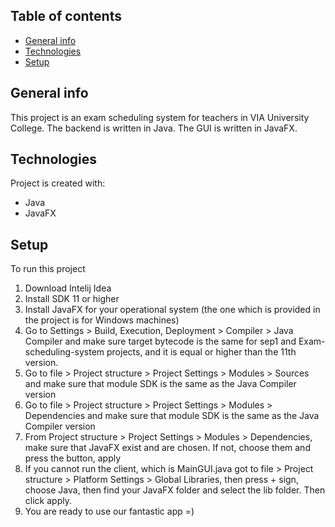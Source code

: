 ## Table of contents
* [General info](#general-info)
* [Technologies](#technologies)
* [Setup](#setup)

## General info
This project is an exam scheduling system for teachers in VIA University College. 
The backend is written in Java.
The GUI is written in JavaFX.
## Technologies
Project is created with:
* Java
* JavaFX
## Setup
To run this project

1) Download Intelij Idea
2) Install SDK 11 or higher
3) Install JavaFX for your operational system (the one which is provided in the project is for Windows machines)
4) Go to Settings > Build, Execution, Deployment > Compiler > Java Compiler and make sure target bytecode is the same for sep1 and Exam-scheduling-system projects, and it is equal or higher than the 11th version.
5) Go to file > Project structure > Project Settings > Modules > Sources  and make sure that module SDK is the same as the Java Compiler version
6) Go to file > Project structure > Project Settings > Modules > Dependencies and make sure that module SDK is the same as the Java Compiler version
7) From  Project structure > Project Settings > Modules > Dependencies, make sure that JavaFX exist and are chosen. If not, choose them and press the button, apply
8) If you cannot run the client, which is MainGUI.java got to file > Project structure > Platform Settings > Global Libraries, then press + sign, choose Java, then find your JavaFX folder and select the lib folder. Then click apply.
9) You are ready to use our fantastic app =)

